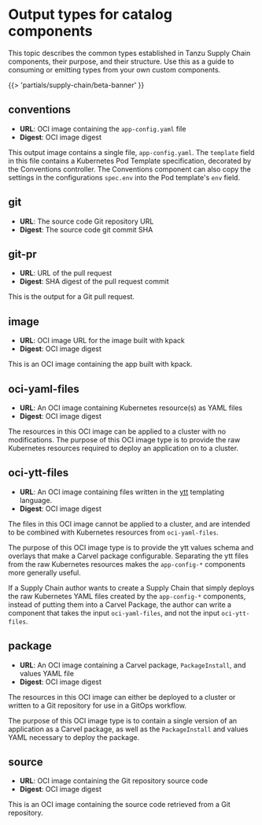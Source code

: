 # Output types for catalog components

This topic describes the common types established in Tanzu Supply Chain components, their purpose,
and their structure. Use this as a guide to consuming or emitting types from your own custom
components.

{{> 'partials/supply-chain/beta-banner' }}

## conventions

- **URL**: OCI image containing the `app-config.yaml` file
- **Digest**: OCI image digest

This output image contains a single file, `app-config.yaml`. The `template` field in this file
contains a Kubernetes Pod Template specification, decorated by the Conventions controller. The
Conventions component can also copy the settings in the configurations `spec.env` into the Pod
template's `env` field.

## git

- **URL**: The source code Git repository URL
- **Digest**: The source code git commit SHA

## git-pr

- **URL**: URL of the pull request
- **Digest**: SHA digest of the pull request commit

This is the output for a Git pull request.

## image

- **URL**: OCI image URL for the image built with kpack
- **Digest**: OCI image digest

This is an OCI image containing the app built with kpack.

## oci-yaml-files

- **URL**: An OCI image containing Kubernetes resource(s) as YAML files
- **Digest**: OCI image digest

The resources in this OCI image can be applied to a cluster with no modifications. The purpose of
this OCI image type is to provide the raw Kubernetes resources required to deploy an application on
to a cluster.

## oci-ytt-files

- **URL**: An OCI image containing files written in the [ytt](https://carvel.dev/ytt) templating
  language.
- **Digest**: OCI image digest

The files in this OCI image cannot be applied to a cluster, and are intended to be combined with
Kubernetes resources from `oci-yaml-files`.

The purpose of this OCI image type is to provide the ytt values schema and overlays that make a
Carvel package configurable. Separating the ytt files from the raw Kubernetes resources makes the
`app-config-*` components more generally useful.

If a Supply Chain author wants to create a Supply Chain that simply deploys the raw Kubernetes YAML
files created by the `app-config-*` components, instead of putting them into a Carvel Package, the
author can write a component that takes the input `oci-yaml-files`, and not the input
`oci-ytt-files`.

## package

- **URL**: An OCI image containing a Carvel package, `PackageInstall`, and values YAML file
- **Digest**: OCI image digest

The resources in this OCI image can either be deployed to a cluster or written to a Git repository
for use in a GitOps workflow.

The purpose of this OCI image type is to contain a single version of an application as a Carvel
package, as well as the `PackageInstall` and values YAML necessary to deploy the package.

## source

- **URL**: OCI image containing the Git repository source code
- **Digest**: OCI image digest

This is an OCI image containing the source code retrieved from a Git repository.
